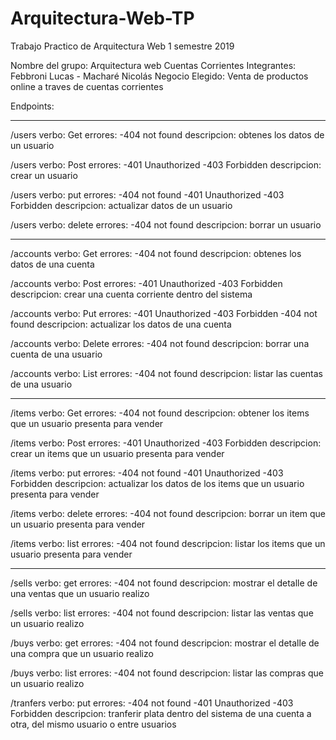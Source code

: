 # Arquitectura-Web-TP
Trabajo Practico de Arquitectura Web 1 semestre 2019

Nombre del grupo: Arquitectura web Cuentas Corrientes
Integrantes: Febbroni Lucas - Macharé Nicolás
Negocio Elegido: Venta de productos online a traves de cuentas corrientes

Endpoints:

******************************************************************************************************************
/users
verbo: Get
errores:
-404 not found
descripcion: obtenes los datos de un usuario

/users
verbo: Post
errores:
-401 Unauthorized
-403 Forbidden
descripcion: crear un usuario

/users
verbo: put
errores:
-404 not found
-401 Unauthorized
-403 Forbidden
descripcion: actualizar datos de un usuario

/users
verbo: delete
errores:
-404 not found
descripcion: borrar un usuario
******************************************************************************************************************

/accounts
verbo: Get
errores:
-404 not found
descripcion: obtenes los datos de una cuenta

/accounts
verbo: Post
errores:
-401 Unauthorized
-403 Forbidden
descripcion: crear una cuenta corriente dentro del sistema

/accounts
verbo: Put
errores:
-401 Unauthorized
-403 Forbidden
-404 not found
descripcion: actualizar los datos de una cuenta

/accounts
verbo: Delete
errores:
-404 not found
descripcion: borrar una cuenta de una usuario


/accounts
verbo: List
errores:
-404 not found
descripcion: listar las cuentas de una usuario
******************************************************************************************************************

/items
verbo: Get
errores:
-404 not found
descripcion: obtener los items que un usuario presenta para vender

/items
verbo: Post
errores:
-401 Unauthorized
-403 Forbidden
descripcion: crear un items que un usuario presenta para vender

/items
verbo: put
errores:
-404 not found
-401 Unauthorized
-403 Forbidden
descripcion: actualizar los datos de los items que un usuario presenta para vender

/items
verbo: delete
errores:
-404 not found
descripcion: borrar un item que un usuario presenta para vender

/items
verbo: list
errores:
-404 not found
descripcion: listar los items que un usuario presenta para vender
******************************************************************************************************************

/sells
verbo: get
errores:
-404 not found
descripcion: mostrar el detalle de una ventas que un usuario realizo

/sells
verbo: list
errores:
-404 not found
descripcion: listar las ventas que un usuario realizo

/buys
verbo: get
errores:
-404 not found
descripcion: mostrar el detalle de una compra que un usuario realizo

/buys
verbo: list
errores:
-404 not found
descripcion: listar las compras que un usuario realizo

/tranfers
verbo: put
errores:
-404 not found
-401 Unauthorized
-403 Forbidden
descripcion: tranferir plata dentro del sistema de una cuenta a otra, del mismo usuario o entre usuarios
